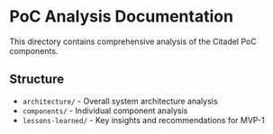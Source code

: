 # PoC Analysis Documentation

This directory contains comprehensive analysis of the Citadel PoC components.

## Structure
- `architecture/` - Overall system architecture analysis
- `components/` - Individual component analysis
- `lessons-learned/` - Key insights and recommendations for MVP-1
